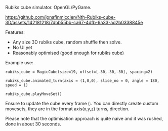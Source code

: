 Rubiks cube simulator. OpenGL/PyGame.

https://github.com/jonafinmicclen/Nth-Rubiks-cube-3D/assets/142181218/7dbb55bb-ca67-4dfb-9a33-ad2b0338845e


Features:
- Any size 3D rubiks cube, random shuffle then solve.
- No UI yet
- Reasonably optimised (good enough for rubiks cube)



Example use:

`rubiks_cube = MagicCube(size=19, offset=[-30,-30,-30], spacing=2)`

`rubiks_cube.animated_turn(axis = (1,0,0), slice_no = 0, angle = 180, speed = 1)`

`rubiks_cube.playMoveSet()`

Ensure to update the cube every frame (:.
You can directly create custom movesets, they are in the format axis(x,y,z) turns, direction.

Please note that the optimisation approach is quite naive and it was rushed, done in about 30 seconds.



